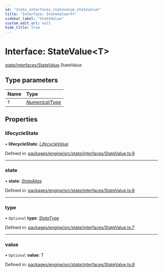 ```yaml
---
id: "state_interfaces_statevalue.statevalue"
title: "Interface: StateValue<T>"
sidebar_label: "StateValue"
custom_edit_url: null
hide_title: true
---
```


# Interface: StateValue<T\>

[state/interfaces/StateValue](../modules/state_interfaces_statevalue.md).StateValue

## Type parameters

Name | Type |
:------ | :------ |
`T` | [*NumericalType*](../modules/common_types_numericaltypes.md#numericaltype) |

## Properties

### lifecycleState

• **lifecycleState**: [*LifecycleValue*](../enums/common_enums_lifecyclevalue.lifecyclevalue.md)

Defined in: [packages/engine/src/state/interfaces/StateValue.ts:9](https://github.com/xr3ngine/xr3ngine/blob/716a06460/packages/engine/src/state/interfaces/StateValue.ts#L9)

___

### state

• **state**: [*StateAlias*](../modules/state_types_statealias.md#statealias)

Defined in: [packages/engine/src/state/interfaces/StateValue.ts:6](https://github.com/xr3ngine/xr3ngine/blob/716a06460/packages/engine/src/state/interfaces/StateValue.ts#L6)

___

### type

• `Optional` **type**: [*StateType*](../enums/state_enums_statetype.statetype.md)

Defined in: [packages/engine/src/state/interfaces/StateValue.ts:7](https://github.com/xr3ngine/xr3ngine/blob/716a06460/packages/engine/src/state/interfaces/StateValue.ts#L7)

___

### value

• `Optional` **value**: T

Defined in: [packages/engine/src/state/interfaces/StateValue.ts:8](https://github.com/xr3ngine/xr3ngine/blob/716a06460/packages/engine/src/state/interfaces/StateValue.ts#L8)
